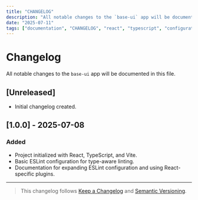 ```yaml
---
title: "CHANGELOG"
description: "All notable changes to the `base-ui` app will be documented in this file."
date: "2025-07-11"
tags: ["documentation", "CHANGELOG", "react", "typescript", "configuration"]
---
```


# Changelog

All notable changes to the `base-ui` app will be documented in this file.

## [Unreleased]
- Initial changelog created.

## [1.0.0] - 2025-07-08
### Added
- Project initialized with React, TypeScript, and Vite.
- Basic ESLint configuration for type-aware linting.
- Documentation for expanding ESLint configuration and using React-specific plugins.

---

> This changelog follows [Keep a Changelog](https://keepachangelog.com/en/1.0.0/) and [Semantic Versioning](https://semver.org/).
